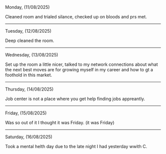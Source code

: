 Monday, (11/08/2025)

Cleaned room and trialed silance, checked up on bloods and prs met.

----------------------------------------------------------------------------------------------------------------------------------------------------------------------------------
Tuesday, (12/08/2025)

Deep cleaned the room.

----------------------------------------------------------------------------------------------------------------------------------------------------------------------------------
Wednesday, (13/08/2025)

Set up the room a little nicer, talked to my network connections about what the next best moves are for growing myself in my career and how to gt a foothold in this market.

----------------------------------------------------------------------------------------------------------------------------------------------------------------------------------
Thursday, (14/08/2025)

Job center is not a place where you get help finding jobs appreantly.

----------------------------------------------------------------------------------------------------------------------------------------------------------------------------------
Friday, (15/08/2025) 

Was so out of it I thought it was Friday. (it was Friday)

----------------------------------------------------------------------------------------------------------------------------------------------------------------------------------
Saturday, (16/08/2025) 

Took a mental helth day due to the late night I had yesterday wwith C.

